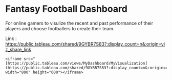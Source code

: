 # Fantasy Football Dashboard
For online gamers to visulize the recent and past performance of their players and choose footballers to create their team.

Link : https://public.tableau.com/shared/9GYBR7S83?:display_count=n&:origin=viz_share_link

```
<iframe src="[https://public.tableau.com/views/MyDashboard/MyVisualization](https://public.tableau.com/shared/9GYBR7S83?:display_count=n&:origin=viz_share_link)https://public.tableau.com/shared/9GYBR7S83?:display_count=n&:origin=viz_share_link" width="800" height="600"></iframe>

```

